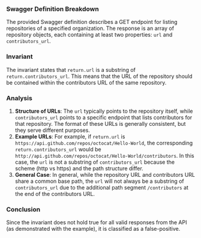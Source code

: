 ### Swagger Definition Breakdown
The provided Swagger definition describes a GET endpoint for listing repositories of a specified organization. The response is an array of repository objects, each containing at least two properties: `url` and `contributors_url`. 

### Invariant
The invariant states that `return.url` is a substring of `return.contributors_url`. This means that the URL of the repository should be contained within the contributors URL of the same repository.

### Analysis
1. **Structure of URLs**: The `url` typically points to the repository itself, while `contributors_url` points to a specific endpoint that lists contributors for that repository. The format of these URLs is generally consistent, but they serve different purposes.
2. **Example URLs**: For example, if `return.url` is `https://api.github.com/repos/octocat/Hello-World`, the corresponding `return.contributors_url` would be `http://api.github.com/repos/octocat/Hello-World/contributors`. In this case, the `url` is not a substring of `contributors_url` because the scheme (http vs https) and the path structure differ.
3. **General Case**: In general, while the repository URL and contributors URL share a common base path, the `url` will not always be a substring of `contributors_url` due to the additional path segment `/contributors` at the end of the contributors URL. 

### Conclusion
Since the invariant does not hold true for all valid responses from the API (as demonstrated with the example), it is classified as a false-positive.
